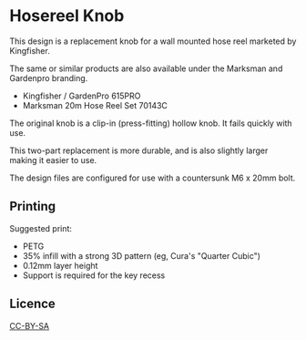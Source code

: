 # Hosereel Knob

This design is a replacement knob for a wall mounted hose reel marketed by Kingfisher.

The same or similar products are also available under the Marksman and Gardenpro branding.

* Kingfisher / GardenPro 615PRO
* Marksman 20m Hose Reel Set 70143C

The original knob is a clip-in (press-fitting) hollow knob. It fails quickly with use.

This two-part replacement is more durable, and is also slightly larger making it easier to use.

The design files are configured for use with a countersunk M6 x 20mm bolt.

## Printing

Suggested print:

* PETG
* 35% infill with a strong 3D pattern (eg, Cura's "Quarter Cubic")
* 0.12mm layer height
* Support is required for the key recess

## Licence

[CC-BY-SA](https://creativecommons.org/licenses/by-sa/4.0/legalcode.txt)
